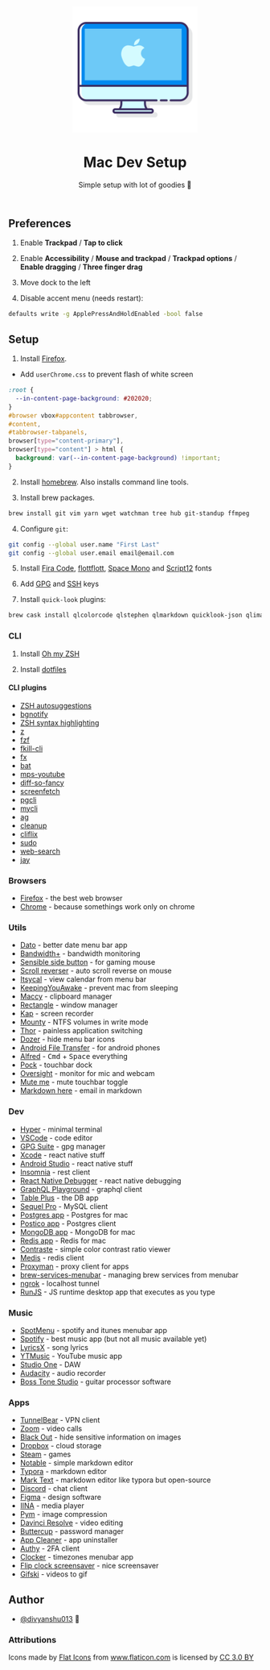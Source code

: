 <header align="center">
    <div align="center">
        <img src="mac.png" alt="Logo" width="250" />
    </div>
    <h1 align="center">Mac Dev Setup</h1>
    <p align="center">Simple setup with lot of goodies 🍎</p>
</header>

## Preferences

1. Enable **Trackpad** / **Tap to click**

2. Enable **Accessibility** / **Mouse and trackpad** / **Trackpad options** / **Enable dragging** / **Three finger drag**

3. Move dock to the left

4. Disable accent menu (needs restart):

```sh
defaults write -g ApplePressAndHoldEnabled -bool false
```

## Setup

1. Install [Firefox](https://www.mozilla.org/en-US/firefox/mac/).

- Add `userChrome.css` to prevent flash of white screen

```css
:root {
  --in-content-page-background: #202020;
}
#browser vbox#appcontent tabbrowser,
#content,
#tabbrowser-tabpanels,
browser[type="content-primary"],
browser[type="content"] > html {
  background: var(--in-content-page-background) !important;
}
```

2. Install [homebrew](https://brew.sh/). Also installs command line tools.

3. Install brew packages.

```sh
brew install git vim yarn wget watchman tree hub git-standup ffmpeg
```

4. Configure `git`:

```sh
git config --global user.name "First Last"
git config --global user.email email@email.com
```

5. Install [Fira Code](https://github.com/tonsky/FiraCode/wiki#installing-font), [flottflott](https://www.dafont.com/flottflott.font), [Space Mono](https://github.com/googlefonts/spacemono) and [Script12](https://www.dafontfree.net/freefonts-script12-bt-f141942.htm) fonts

6. Add [GPG](https://help.github.com/en/articles/managing-commit-signature-verification) and [SSH](https://help.github.com/en/articles/connecting-to-github-with-ssh) keys

7. Install `quick-look` plugins:

```sh
brew cask install qlcolorcode qlstephen qlmarkdown quicklook-json qlimagesize webpquicklook suspicious-package quicklookase qlvideo
```

### CLI

1. Install [Oh my ZSH](https://github.com/robbyrussell/oh-my-zsh)

2. Install [dotfiles](https://github.com/divyanshu013/dotfiles/)

#### CLI plugins

- [ZSH autosuggestions](https://github.com/zsh-users/zsh-autosuggestions/blob/master/INSTALL.md)
- [bgnotify](https://github.com/robbyrussell/oh-my-zsh/tree/master/plugins/bgnotify)
- [ZSH syntax highlighting](https://github.com/zsh-users/zsh-syntax-highlighting/blob/master/INSTALL.md)
- [z](https://github.com/robbyrussell/oh-my-zsh/tree/master/plugins/z)
- [fzf](https://github.com/junegunn/fzf)
- [fkill-cli](https://github.com/sindresorhus/fkill-cli)
- [fx](https://github.com/antonmedv/fx)
- [bat](https://github.com/sharkdp/bat#on-macos)
- [mps-youtube](https://github.com/mps-youtube/mps-youtube)
- [diff-so-fancy](https://github.com/so-fancy/diff-so-fancy)
- [screenfetch](https://github.com/KittyKatt/screenFetch)
- [pgcli](https://www.pgcli.com/)
- [mycli](https://www.mycli.net/)
- [ag](https://github.com/ggreer/the_silver_searcher)
- [cleanup](https://github.com/fwartner/mac-cleanup)
- [cliflix](https://github.com/fabiospampinato/cliflix)
- [sudo](https://github.com/robbyrussell/oh-my-zsh/tree/master/plugins/sudo)
- [web-search](https://github.com/robbyrussell/oh-my-zsh/tree/master/plugins/web-search)
- [jay](https://github.com/nikersify/jay)

### Browsers

- [Firefox](https://www.mozilla.org/en-US/firefox/mac/) - the best web browser
- [Chrome](https://www.google.com/chrome/) - because somethings work only on chrome

### Utils

- [Dato](https://sindresorhus.com/dato) - better date menu bar app
- [Bandwidth+](https://apps.apple.com/us/app/bandwidth/id490461369?mt=12) - bandwidth monitoring
- [Sensible side button](https://sensible-side-buttons.archagon.net/) - for gaming mouse
- [Scroll reverser](https://pilotmoon.com/scrollreverser/) - auto scroll reverse on mouse
- [Itsycal](https://www.mowglii.com/itsycal/) - view calendar from menu bar
- [KeepingYouAwake](https://github.com/newmarcel/KeepingYouAwake) - prevent mac from sleeping
- [Maccy](https://github.com/p0deje/Maccy) - clipboard manager
- [Rectangle](https://rectangleapp.com/) - window manager
- [Kap](https://getkap.co/) - screen recorder
- [Mounty](https://mounty.app/) - NTFS volumes in write mode
- [Thor](https://apps.apple.com/cn/app/thor/id1120999687?l=en&mt=12) - painless application switching
- [Dozer](https://dozermac.com/) - hide menu bar icons
- [Android File Transfer](https://www.android.com/filetransfer/) - for android phones
- [Alfred](https://www.alfredapp.com/) - <kbd>Cmd</kbd> + <kbd>Space</kbd> everything
- [Pock](https://pock.dev/) - touchbar dock
- [Oversight](https://objective-see.com/products/oversight.html) - monitor for mic and webcam
- [Mute me](https://objective-see.com/products/oversight.html) - mute touchbar toggle
- [Markdown here](https://github.com/adam-p/markdown-here) - email in markdown

### Dev

- [Hyper](https://github.com/zeit/hyper) - minimal terminal
- [VSCode](https://code.visualstudio.com/download) - code editor
- [GPG Suite](https://gpgtools.org/) - gpg manager
- [Xcode](https://apps.apple.com/in/app/xcode/id497799835?mt=12) - react native stuff
- [Android Studio](https://developer.android.com/studio) - react native stuff
- [Insomnia](https://insomnia.rest/) - rest client
- [React Native Debugger](https://github.com/jhen0409/react-native-debugger/) - react native debugging
- [GraphQL Playground](https://github.com/prisma/graphql-playground) - graphql client
- [Table Plus](https://tableplus.io/) - the DB app
- [Sequel Pro](https://www.sequelpro.com/) - MySQL client
- [Postgres app](https://postgresapp.com/downloads.html) - Postgres for mac
- [Postico app](https://eggerapps.at/postico/) - Postgres client
- [MongoDB app](https://github.com/gcollazo/mongodbapp) - MongoDB for mac
- [Redis app](https://github.com/jpadilla/redisapp) - Redis for mac
- [Contraste](https://contrasteapp.com/) - simple color contrast ratio viewer
- [Medis](https://github.com/luin/medis) - redis client
- [Proxyman](https://proxyman.app/) - proxy client for apps
- [brew-services-menubar](https://github.com/andrewn/brew-services-menubar) - managing brew services from menubar
- [ngrok](https://ngrok.com/download) - localhost tunnel
- [RunJS](https://runjs.dev/) - JS runtime desktop app that executes as you type

### Music

- [SpotMenu](https://github.com/kmikiy/SpotMenu) - spotify and itunes menubar app
- [Spotify](https://www.spotify.com/us/download/other/) - best music app (but not all music available yet)
- [LyricsX](https://github.com/ddddxxx/LyricsX) - song lyrics
- [YTMusic](https://ytmusic.app/) - YouTube music app
- [Studio One](https://my.presonus.com/products/software) - DAW
- [Audacity](https://www.audacityteam.org/download/mac/) - audio recorder
- [Boss Tone Studio](https://www.boss.info/global/products/gt-1/downloads/) - guitar processor software

### Apps

- [TunnelBear](https://www.tunnelbear.com/apps/mac) - VPN client
- [Zoom](https://zoom.us/download#client_4meeting) - video calls
- [Black Out](https://apps.apple.com/no/app/black-out/id1319884285) - hide sensitive information on images
- [Dropbox](https://www.dropbox.com/downloading) - cloud storage
- [Steam](https://store.steampowered.com/about/) - games
- [Notable](https://github.com/notable/notable/releases) - simple markdown editor
- [Typora](https://typora.io/) - markdown editor
- [Mark Text](https://github.com/marktext/marktext) - markdown editor like typora but open-source
- [Discord](https://discordapp.com/api/download?platform=osx) - chat client
- [Figma](https://www.figma.com/downloads/) - design software
- [IINA](https://iina.io/) - media player
- [Pym](https://apps.apple.com/in/app/pym/id1451733095?mt=12&app=apps&ign-mpt=uo%3D4) - image compression
- [Davinci Resolve](https://www.blackmagicdesign.com/products/davinciresolve/) - video editing
- [Buttercup](https://buttercup.pw/) - password manager
- [App Cleaner](https://freemacsoft.net/appcleaner/) - app uninstaller
- [Authy](https://authy.com/download/) - 2FA client
- [Clocker](https://apps.apple.com/us/app/clocker-menubar-world-clock/id1056643111?mt=12) - timezones menubar app
- [Flip clock screensaver](https://fliqlo.com/#/screensaver) - nice screensaver
- [Gifski](https://github.com/sindresorhus/Gifski) - videos to gif

## Author

- [@divyanshu013](https://twitter.com/divyanshu013) 👋

### Attributions

<div>Icons made by <a href="https://www.flaticon.com/authors/flat-icons" title="Flat Icons">Flat Icons</a> from <a href="https://www.flaticon.com/" title="Flaticon">www.flaticon.com</a> is licensed by <a href="http://creativecommons.org/licenses/by/3.0/" title="Creative Commons BY 3.0" target="_blank">CC 3.0 BY</a></div>
